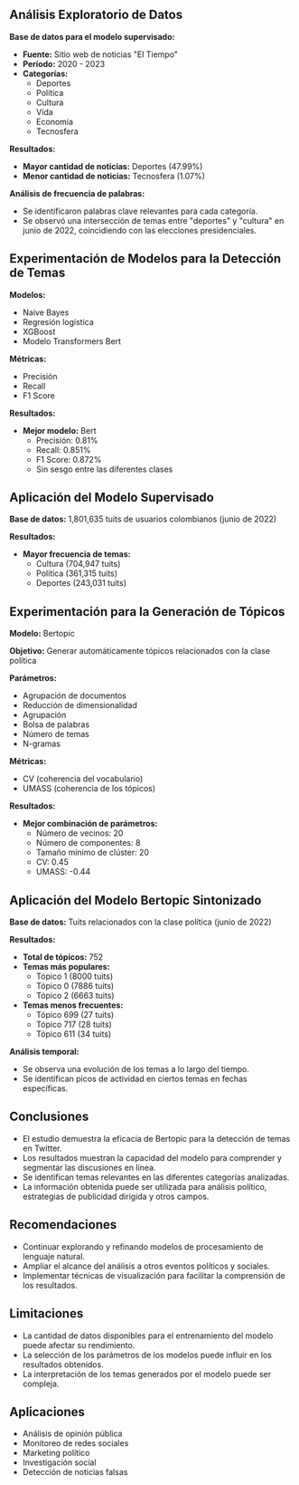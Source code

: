 ## Análisis Exploratorio de Datos

**Base de datos para el modelo supervisado:**

* **Fuente:** Sitio web de noticias "El Tiempo"
* **Período:** 2020 - 2023
* **Categorías:**
    * Deportes
    * Política
    * Cultura
    * Vida
    * Economía
    * Tecnosfera

**Resultados:**

* **Mayor cantidad de noticias:** Deportes (47.99%)
* **Menor cantidad de noticias:** Tecnosfera (1.07%)

**Análisis de frecuencia de palabras:**

* Se identificaron palabras clave relevantes para cada categoría.
* Se observó una intersección de temas entre "deportes" y "cultura" en junio de 2022, coincidiendo con las elecciones presidenciales.

## Experimentación de Modelos para la Detección de Temas

**Modelos:**

* Naive Bayes
* Regresión logística
* XGBoost
* Modelo Transformers Bert

**Métricas:**

* Precisión
* Recall
* F1 Score

**Resultados:**

* **Mejor modelo:** Bert
    * Precisión: 0.81%
    * Recall: 0.851%
    * F1 Score: 0.872%
    * Sin sesgo entre las diferentes clases

## Aplicación del Modelo Supervisado

**Base de datos:** 1,801,635 tuits de usuarios colombianos (junio de 2022)

**Resultados:**

* **Mayor frecuencia de temas:**
    * Cultura (704,947 tuits)
    * Política (361,315 tuits)
    * Deportes (243,031 tuits)

## Experimentación para la Generación de Tópicos

**Modelo:** Bertopic

**Objetivo:** Generar automáticamente tópicos relacionados con la clase política

**Parámetros:**

* Agrupación de documentos
* Reducción de dimensionalidad
* Agrupación
* Bolsa de palabras
* Número de temas
* N-gramas

**Métricas:**

* CV (coherencia del vocabulario)
* UMASS (coherencia de los tópicos)

**Resultados:**

* **Mejor combinación de parámetros:**
    * Número de vecinos: 20
    * Número de componentes: 8
    * Tamaño mínimo de clúster: 20
    * CV: 0.45
    * UMASS: -0.44

## Aplicación del Modelo Bertopic Sintonizado

**Base de datos:** Tuits relacionados con la clase política (junio de 2022)

**Resultados:**

* **Total de tópicos:** 752
* **Temas más populares:**
    * Tópico 1 (8000 tuits)
    * Tópico 0 (7886 tuits)
    * Tópico 2 (6663 tuits)
* **Temas menos frecuentes:**
    * Tópico 699 (27 tuits)
    * Tópico 717 (28 tuits)
    * Tópico 611 (34 tuits)

**Análisis temporal:**

* Se observa una evolución de los temas a lo largo del tiempo.
* Se identifican picos de actividad en ciertos temas en fechas específicas.

## Conclusiones

* El estudio demuestra la eficacia de Bertopic para la detección de temas en Twitter.
* Los resultados muestran la capacidad del modelo para comprender y segmentar las discusiones en línea.
* Se identifican temas relevantes en las diferentes categorías analizadas.
* La información obtenida puede ser utilizada para análisis político, estrategias de publicidad dirigida y otros campos.

## Recomendaciones

* Continuar explorando y refinando modelos de procesamiento de lenguaje natural.
* Ampliar el alcance del análisis a otros eventos políticos y sociales.
* Implementar técnicas de visualización para facilitar la comprensión de los resultados.

## Limitaciones

* La cantidad de datos disponibles para el entrenamiento del modelo puede afectar su rendimiento.
* La selección de los parámetros de los modelos puede influir en los resultados obtenidos.
* La interpretación de los temas generados por el modelo puede ser compleja.

## Aplicaciones

* Análisis de opinión pública
* Monitoreo de redes sociales
* Marketing político
* Investigación social
* Detección de noticias falsas
